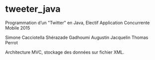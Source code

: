 # tweeter_java

Programmation d’un "Twitter" en Java, 
Electif Application Concurrente Mobile 2015

Simone Cacciotella
Shérazade Gadhoumi
Augustin Jacquelin
Thomas Perrot

Architecture MVC, stockage des données sur fichier XML.

